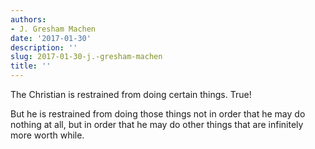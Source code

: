 ```yaml
---
authors:
- J. Gresham Machen
date: '2017-01-30'
description: ''
slug: 2017-01-30-j.-gresham-machen
title: ''
---
```

The Christian is restrained from doing certain things. True! 

But he is restrained from doing those things not in order that he may do nothing at all, but in order that he may do other things that are infinitely more worth while.



